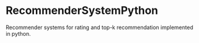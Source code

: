 # RecommenderSystemPython
Recommender systems for rating and top-k recommendation implemented in python.

